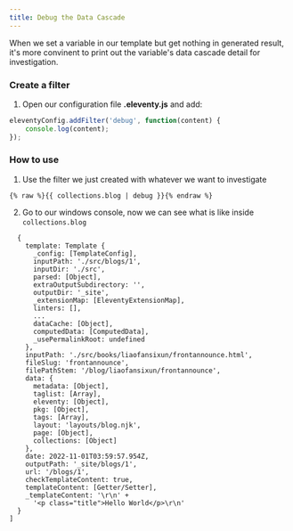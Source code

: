 ```yaml
---
title: Debug the Data Cascade
---
```


When we set a variable in our template but get nothing in generated result, it's more convinent to print out the variable's data cascade detail for investigation.

### Create a filter

1. Open our configuration file **.eleventy.js** and add:

```js
eleventyConfig.addFilter('debug', function(content) {
    console.log(content);
});
```

### How to use

1. Use the filter we just created with whatever we want to investigate

```html/3-5
{% raw %}{{ collections.blog | debug }}{% endraw %}
```

2. Go to our windows console, now we can see what is like inside `collections.blog`

```
  {
    template: Template {
      _config: [TemplateConfig],
      inputPath: './src/blogs/1',
      inputDir: './src',
      parsed: [Object],
      extraOutputSubdirectory: '',
      outputDir: '_site',
      _extensionMap: [EleventyExtensionMap],
      linters: [],
      ...
      dataCache: [Object],
      computedData: [ComputedData],
      _usePermalinkRoot: undefined
    },
    inputPath: './src/books/liaofansixun/frontannounce.html',
    fileSlug: 'frontannounce',
    filePathStem: '/blog/liaofansixun/frontannounce',
    data: {
      metadata: [Object],
      taglist: [Array],
      eleventy: [Object],
      pkg: [Object],
      tags: [Array],
      layout: 'layouts/blog.njk',
      page: [Object],
      collections: [Object]
    },
    date: 2022-11-01T03:59:57.954Z,
    outputPath: '_site/blogs/1',
    url: '/blogs/1',
    checkTemplateContent: true,
    templateContent: [Getter/Setter],
    _templateContent: '\r\n' +
      '<p class="title">Hello World</p>\r\n'
  }
]
```
